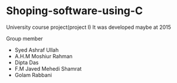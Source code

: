# Shoping-software-using-C
University course project(project I)
It was developed maybe at 2015

Group member 
* Syed Ashraf Ullah
* A.H.M Moshiur Rahman 
* Dipta Das 
* F.M Javed Mehedi Shamrat
* Golam Rabbani

